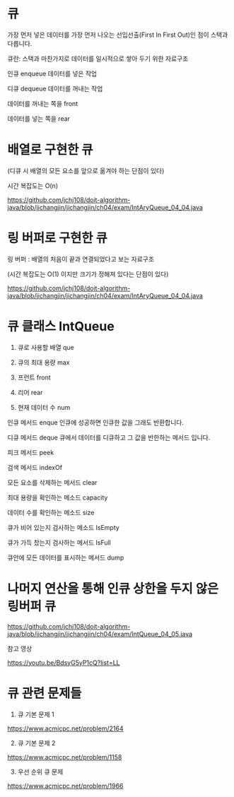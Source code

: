 # 큐

가장 먼저 넣은 데이터를 가장 먼저 나오는 선입선출(First In First Out)인 점이 스택과 다릅니다.

큐란: 스택과 마찬가지로 데이터를 일시적으로 쌓아 두기 위한 자료구조

인큐 enqueue 데이터를 넣은 작업

디큐 dequeue 데이터를 꺼내는 작업

데이터를 꺼내는 쪽을  front

데이터를 넣는 쪽을 rear


# 배열로 구현한 큐

(디큐 시 배열의 모든 요소를 앞으로 옮겨야 하는 단점이 있다)

시간 복잡도는 O(n)

https://github.com/jchj108/doit-algorithm-java/blob/jichangjin/jichangjin/ch04/exam/IntAryQueue_04_04.java


# 링 버퍼로 구현한 큐

링 버퍼 : 배열의 처음이 끝과 연결되었다고 보는 자료구조

(시간 복잡도는 O(1) 이지만 크기가 정해져 있다는 단점이 있다)

https://github.com/jchj108/doit-algorithm-java/blob/jichangjin/jichangjin/ch04/exam/IntAryQueue_04_04.java


# 큐 클래스 IntQueue

1. 큐로 사용할 배열 que

2. 큐의 최대 용량 max

3. 프런트 front

4. 리어 rear

5. 현재 데이터 수 num

인큐 메서드 enque 인큐에 성공하면 인큐한 값을 그래도 반환합니다.

디큐 메서드 deque  큐에서 데이터를 디큐하고 그 값을 반한하는 메서드 입니다.

피크 메서드 peek 

검색 메서드 indexOf

모든 요소를 삭제하는 메서드 clear

최대 용량을 확인하는 메소드 capacity

데이터 수를 확인하는 메소드 size

큐가 비어 있는지 검사하는 메소드 IsEmpty

큐가 가득 찼는지 검사하는 메서드 IsFull

큐안에 모든 데이터를 표시하는 메서드 dump


# 나머지 연산을 통해 인큐 상한을 두지 않은 링버퍼 큐

https://github.com/jchj108/doit-algorithm-java/blob/jichangjin/jichangjin/ch04/exam/IntQueue_04_05.java

참고 영상

https://youtu.be/BdsyG5yP1cQ?list=LL

# 큐 관련 문제들

1. 큐 기본 문제 1

https://www.acmicpc.net/problem/2164

2. 큐 기본 문제 2

https://www.acmicpc.net/problem/1158

3. 우선 순위 큐 문제 

https://www.acmicpc.net/problem/1966




